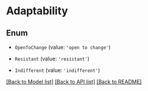 # Adaptability


## Enum

* `OpenToChange` (value: `'open to change'`)

* `Resistant` (value: `'resistant'`)

* `Indifferent` (value: `'indifferent'`)

[[Back to Model list]](../README.md#documentation-for-models) [[Back to API list]](../README.md#documentation-for-api-endpoints) [[Back to README]](../README.md)
